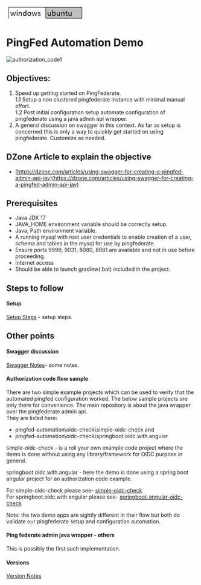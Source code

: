 [<img src="images/white-win.png">](Setup-win.md)[<img src="images/grey-ubuntu.png">](Setup-ubuntu.md)
# PingFed Automation Demo  

<img width="255" alt="authorization_code1" src="https://user-images.githubusercontent.com/14346578/210153449-078d9f02-642f-4006-bd1c-f727e80ab9a2.png">  

## Objectives:
1. Speed up getting started on PingFederate.  
1.1 Setup a non clustered pingfederate instance with minimal manual effort.  
1.2 Post initial configuration setup automate configuration of pingfederate using a java admin api wrapper.
2. A general discussion on swagger in this context.
As far as setup is concerned this is only a way to quickly get started on using pingfederate. Customize as needed.  

## DZone Article to explain the objective  
-  [https://dzone.com/articles/using-swagger-for-creating-a-pingfed-admin-api-jav](https://dzone.com/articles/using-swagger-for-creating-a-pingfed-admin-api-jav)  


## Prerequisites 
- Java JDK 17  
- JAVA_HOME environment variable should be correctly setup.
- Java,  Path environment variable.   
- A running mysql with root user credentials to enable creation of a user,  schema and tables in the mysql for use by pingfederate.  
- Ensure ports 9999, 9031, 8080, 8081 are available and not in use before proceeding.  
- Internet access  
- Should be able to launch gradlew(.bat) included in the project. 

## Steps to follow
#### Setup
[Setup Steps](Setup-win.md) - setup steps.  

## Other points
#### Swagger discussion
[Swagger Notes](SwaggerNotes.md)- some notes.  
#### Authorization code flow sample
There are two simple example projects which can be used to verify that the automated pingfed configuration worked.   The below sample projects are only there for convenience. The main repository is about the java wrapper over the pingfederate admin api.  
They are listed here:    
- pingfed-automation\oidc-check\simple-oidc-check and  
- pingfed-automation\oidc-check\springboot.oidc.with.angular

simple-oidc-check - is a roll your own example code project where the demo is done without using any library/framework for OIDC purpose in general.   

springboot.oidc.with.angular - here the demo is done using a spring boot angular project for an authorization code example.  

For simple-oidc-check please see- [simple-oidc-check](oidc-check/simple-oidc-check/README.md)  
For springboot.oidc.with.angular please see- [springboot-angular-oidc-check](oidc-check/springboot.oidc.with.angular/README.md) 

Note: the two demo apps are sightly different in their flow but both do validate our pingfederate setup and configuration automation.

#### Ping federate admin java wrapper - others
This is possibly the first such implementation.  
#### Versions  
[Version Notes](versions/versions.md)  
